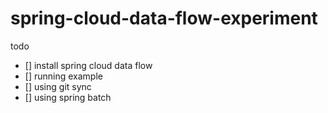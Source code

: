 # spring-cloud-data-flow-experiment

todo
- [] install spring cloud data flow
- [] running example
- [] using git sync
- [] using spring batch
